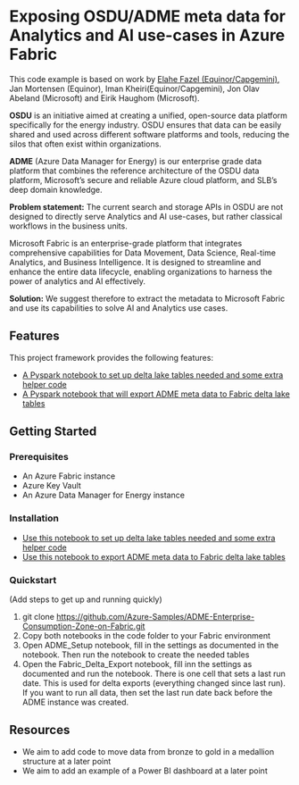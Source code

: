 # Exposing OSDU/ADME meta data for Analytics and AI use-cases in Azure Fabric

This code example is based on work by [Elahe Fazel (Equinor/Capgemini)](https://github.com/elahefa), Jan Mortensen (Equinor), Iman Kheiri(Equinor/Capgemini), Jon Olav Abeland (Microsoft) and Eirik Haughom (Microsoft).

**OSDU** is an initiative aimed at creating a unified, open-source data platform specifically for the energy industry. OSDU ensures that data can be easily shared and used across different software platforms and tools, reducing the silos that often exist within organizations. 

**ADME** (Azure Data Manager for Energy) is our enterprise grade data platform that combines the reference architecture of the OSDU data platform, Microsoft’s secure and reliable Azure cloud platform, and SLB’s deep domain knowledge.

**Problem statement:** The current search and storage APIs in OSDU are not designed to directly serve Analytics and AI use-cases, but rather classical workflows in the business units.

Microsoft Fabric is an enterprise-grade platform that integrates comprehensive capabilities for Data Movement, Data Science, Real-time Analytics, and Business Intelligence. It is designed to streamline and enhance the entire data lifecycle, enabling organizations to harness the power of analytics and AI effectively.

**Solution:** We suggest therefore to extract the metadata to Microsoft Fabric and use its capabilities to solve AI and Analytics use cases.

## Features

This project framework provides the following features:

* [A Pyspark notebook to set up delta lake tables needed and some extra helper code](/code/ADME_Setup.ipynb)
* [A Pyspark notebook that will export ADME meta data to Fabric delta lake tables](/code/Fabric_Delta_Export.ipynb)


## Getting Started

### Prerequisites

- An Azure Fabric instance
- Azure Key Vault
- An Azure Data Manager for Energy instance 


### Installation

- [Use this notebook to set up delta lake tables needed and some extra helper code](/code/ADME_Setup.ipynb)
- [Use this notebook to export ADME meta data to Fabric delta lake tables](/code/Fabric_Delta_Export.ipynb)


### Quickstart
(Add steps to get up and running quickly)

1. git clone https://github.com/Azure-Samples/ADME-Enterprise-Consumption-Zone-on-Fabric.git
2. Copy both notebooks in the code folder to your Fabric environment
3. Open ADME_Setup notebook, fill in the settings as documented in the notebook. Then run the notebook to create the needed tables
4. Open the Fabric_Delta_Export notebook, fill inn the settings as documented and run the notebook. There is one cell that sets a last run date. This is used for delta exports (everything changed since last run). If you want to run all data, then set the last run date back before the ADME instance was created.


## Resources

- We aim to add code to move data from bronze to gold in a medallion structure at a later point
- We aim to add an example of a Power BI dashboard at a later point
